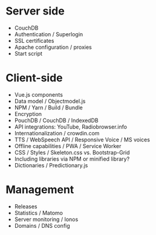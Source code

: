 # Server side
* CouchDB
* Authentication / Superlogin
* SSL certificates
* Apache configuration / proxies
* Start script

# Client-side
* Vue.js components
* Data model / Objectmodel.js
* NPM / Yarn / Build / Bundle
* Encryption
* PouchDB / CouchDB / IndexedDB
* API integrations: YouTube, Radiobrowser.info
* Internationalization / crowdin.com
* TTS / WebSpeech API / Responsive Voice / MS voices
* Offline capabilities / PWA / Service Worker
* CSS / Styles / Skeleton.css vs. Bootstrap-Grid
* Including libraries via NPM or minified library?
* Dictionaries / Predictionary.js

# Management
* Releases
* Statistics / Matomo
* Server monitoring / Ionos
* Domains / DNS config